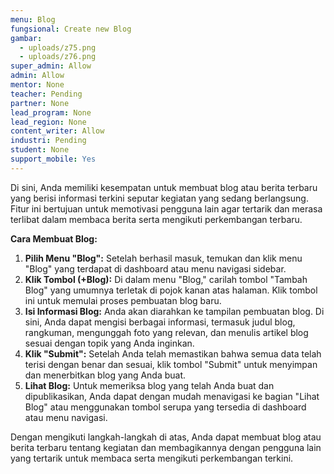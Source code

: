 ```yaml
---
menu: Blog
fungsional: Create new Blog
gambar:
  - uploads/z75.png
  - uploads/z76.png
super_admin: Allow
admin: Allow
mentor: None
teacher: Pending
partner: None
lead_program: None
lead_region: None
content_writer: Allow
industri: Pending
student: None
support_mobile: Yes
---
```

Di sini, Anda memiliki kesempatan untuk membuat blog atau berita terbaru yang berisi informasi terkini seputar kegiatan yang sedang berlangsung. Fitur ini bertujuan untuk memotivasi pengguna lain agar tertarik dan merasa terlibat dalam membaca berita serta mengikuti perkembangan terbaru.

**Cara Membuat Blog:**

1. **Pilih Menu "Blog":** Setelah berhasil masuk, temukan dan klik menu "Blog" yang terdapat di dashboard atau menu navigasi sidebar.
2. **Klik Tombol (+Blog):** Di dalam menu "Blog," carilah tombol "Tambah Blog" yang umumnya terletak di pojok kanan atas halaman. Klik tombol ini untuk memulai proses pembuatan blog baru.
3. **Isi Informasi Blog:** Anda akan diarahkan ke tampilan pembuatan blog. Di sini, Anda dapat mengisi berbagai informasi, termasuk judul blog, rangkuman, mengunggah foto yang relevan, dan menulis artikel blog sesuai dengan topik yang Anda inginkan.
4. **Klik "Submit":** Setelah Anda telah memastikan bahwa semua data telah terisi dengan benar dan sesuai, klik tombol "Submit" untuk menyimpan dan menerbitkan blog yang Anda buat.
5. **Lihat Blog:** Untuk memeriksa blog yang telah Anda buat dan dipublikasikan, Anda dapat dengan mudah menavigasi ke bagian "Lihat Blog" atau menggunakan tombol serupa yang tersedia di dashboard atau menu navigasi.

Dengan mengikuti langkah-langkah di atas, Anda dapat membuat blog atau berita terbaru tentang kegiatan dan membagikannya dengan pengguna lain yang tertarik untuk membaca serta mengikuti perkembangan terkini.